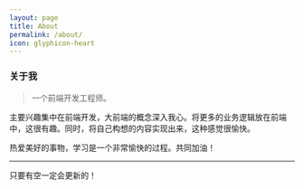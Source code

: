 ```yaml
---
layout: page
title: About
permalink: /about/
icon: glyphicon-heart
---
```


### 关于我

> 一个前端开发工程师。   

主要兴趣集中在前端开发，大前端的概念深入我心。将更多的业务逻辑放在前端中，这很有趣。同时，将自己构想的内容实现出来，这种感觉很愉快。   

热爱美好的事物，学习是一个非常愉快的过程。共同加油！   


---


只要有空一定会更新的！